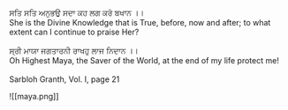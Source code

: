 ਸਤਿ ਸਤਿ ਅਨੁਭਉ ਸਦਾ ਕਹ ਲਗ ਕਰੋ ਬਖਾਨ ।।⁣  
She is the Divine Knowledge that is True, before, now and after; to what extent can I continue to praise Her?⁣  
⁣  
ਸ੍ਰੀ ਮਾਯਾ ਜਗਤਾਰਨੀ ਰਾਖਹੁ ਲਾਜ ਨਿਦਾਨ ।।⁣  
Oh Highest Maya, the Saver of the World, at the end of my life protect me! ⁣  
⁣  
Sarbloh Granth, Vol. I, page 21

![[maya.png]]